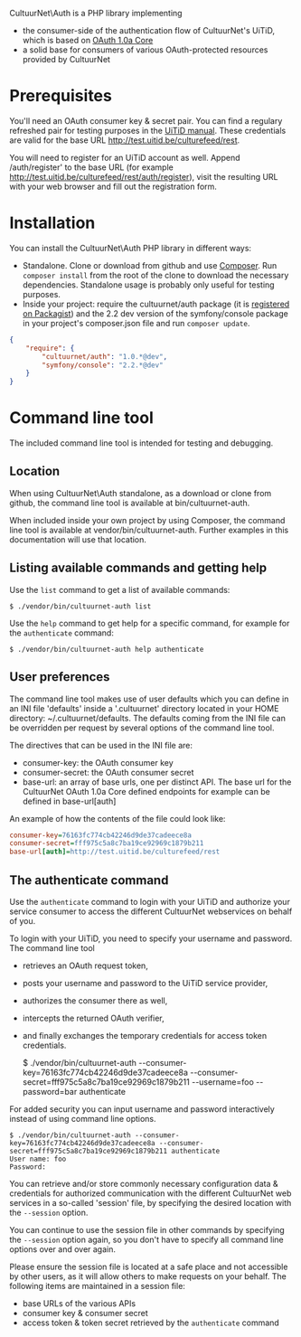 CultuurNet\Auth is a PHP library implementing

* the consumer-side of the authentication flow of CultuurNet's UiTiD, which is based on [OAuth 1.0a Core][oauth_core]
* a solid base for consumers of various OAuth-protected resources provided by CultuurNet

Prerequisites
=============

You'll need an OAuth consumer key & secret pair. You can find a regulary refreshed pair for testing purposes in the
[UiTiD manual][uitid_docs]. These credentials are valid for the base URL http://test.uitid.be/culturefeed/rest.

You will need to register for an UiTiD account as well. Append /auth/register' to the base URL (for example
http://test.uitid.be/culturefeed/rest/auth/register), visit the resulting URL with your web browser and fill out the
registration form.

Installation
=============

You can install the CultuurNet\Auth PHP library in different ways:

* Standalone. Clone or download from github and use [Composer][composer]. Run ``composer install`` from
  the root of the clone to download the necessary dependencies. Standalone usage is probably only useful for testing
  purposes.
* Inside your project: require the cultuurnet/auth package (it is
  [registered on Packagist][packagist]) and the 2.2 dev version of the symfony/console package in your project's
  composer.json file and run ``composer update``.

```json
{
    "require": {
        "cultuurnet/auth": "1.0.*@dev",
        "symfony/console": "2.2.*@dev"
    }
}
```


Command line tool
===================

The included command line tool is intended for testing and debugging.

Location
--------

When using CultuurNet\Auth standalone, as a download or clone from github, the command line tool is available at
bin/cultuurnet-auth.

When included inside your own project by using Composer, the command line tool is available at
vendor/bin/cultuurnet-auth. Further examples in this documentation will use that location.

Listing available commands and getting help
-------------------------------------------

Use the ``list`` command to get a list of available commands:

    $ ./vendor/bin/cultuurnet-auth list

Use the ``help`` command to get help for a specific command, for example for the ``authenticate`` command:

    $ ./vendor/bin/cultuurnet-auth help authenticate

User preferences
----------------

The command line tool makes use of user defaults which you can define in an INI file 'defaults' inside a '.cultuurnet'
directory located in your HOME directory: ~/.cultuurnet/defaults. The defaults coming from the INI file can be
overridden per request by several options of the command line tool.

The directives that can be used in the INI file are:

* consumer-key: the OAuth consumer key
* consumer-secret: the OAuth consumer secret
* base-url: an array of base urls, one per distinct API. The base url for the CultuurNet OAuth 1.0a Core defined
  endpoints for example can be defined in base-url[auth]

An example of how the contents of the file could look like:

```ini
consumer-key=76163fc774cb42246d9de37cadeece8a
consumer-secret=fff975c5a8c7ba19ce92969c1879b211
base-url[auth]=http://test.uitid.be/culturefeed/rest
```

The authenticate command
------------------------

Use the ``authenticate`` command to login with your UiTiD and authorize your service consumer to access the different
CultuurNet webservices on behalf of you.

To login with your UiTiD, you need to specify your username and password. The command line tool

* retrieves an OAuth request token,
* posts your username and password to the UiTiD service provider,
* authorizes the consumer there as well,
* intercepts the returned OAuth verifier,
* and finally exchanges the temporary credentials for access token credentials.

    $ ./vendor/bin/cultuurnet-auth --consumer-key=76163fc774cb42246d9de37cadeece8a --consumer-secret=fff975c5a8c7ba19ce92969c1879b211 --username=foo --password=bar authenticate

For added security you can input username and password interactively instead of using command line options.

    $ ./vendor/bin/cultuurnet-auth --consumer-key=76163fc774cb42246d9de37cadeece8a --consumer-secret=fff975c5a8c7ba19ce92969c1879b211 authenticate
    User name: foo
    Password:

You can retrieve and/or store commonly necessary configuration data & credentials for authorized communication with the
different CultuurNet web services in a so-called 'session' file, by specifying the desired location with the
``--session`` option.

You can continue to use the session file in other commands by specifying the ``--session`` option again, so you don't
have to specify all command line options over and over again.

Please ensure the session file is located at a safe place and not accessible by other users, as it will allow others
to make requests on your behalf. The following items are maintained in a session file:

* base URLs of the various APIs
* consumer key & consumer secret
* access token & token secret retrieved by the ``authenticate`` command



[oauth_core]: http://oauth.net/core/1.0a/
[uitid_docs]: http://tools.uitdatabank.be/docs/uitid
[composer]: http://getcomposer.org
[packagist]: https://packagist.org/packages/cultuurnet/auth
